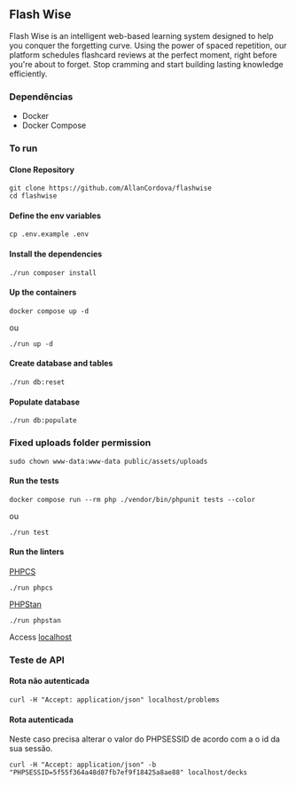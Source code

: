 ## Flash Wise

Flash Wise is an intelligent web-based learning system designed to help you conquer the forgetting curve. Using the power of spaced repetition, our platform schedules flashcard reviews at the perfect moment, right before you're about to forget. Stop cramming and start building lasting knowledge efficiently.

### Dependências

- Docker
- Docker Compose

### To run

#### Clone Repository

```
git clone https://github.com/AllanCordova/flashwise
cd flashwise
```

#### Define the env variables

```
cp .env.example .env
```

#### Install the dependencies

```
./run composer install
```

#### Up the containers

```
docker compose up -d
```

ou

```
./run up -d
```

#### Create database and tables

```
./run db:reset
```

#### Populate database

```
./run db:populate
```

### Fixed uploads folder permission

```
sudo chown www-data:www-data public/assets/uploads
```

#### Run the tests

```
docker compose run --rm php ./vendor/bin/phpunit tests --color
```

ou

```
./run test
```

#### Run the linters

[PHPCS](https://github.com/PHPCSStandards/PHP_CodeSniffer/)

```
./run phpcs
```

[PHPStan](https://phpstan.org/)

```
./run phpstan
```

Access [localhost](http://localhost)

### Teste de API

#### Rota não autenticada

```shell
curl -H "Accept: application/json" localhost/problems
```

#### Rota autenticada

Neste caso precisa alterar o valor do PHPSESSID de acordo com a o id da sua sessão.

```shell
curl -H "Accept: application/json" -b "PHPSESSID=5f55f364a48d87fb7ef9f18425a8ae88" localhost/decks
```
